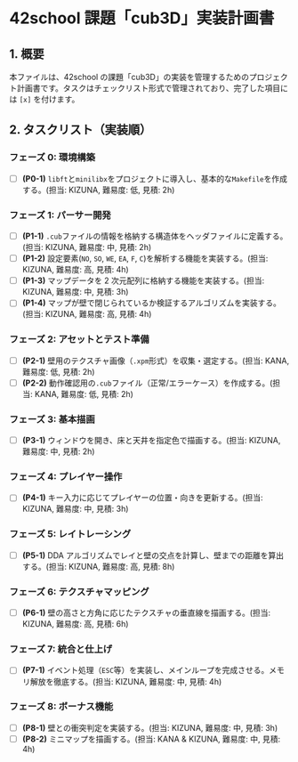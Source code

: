 # 42school 課題「cub3D」実装計画書

## 1. 概要

本ファイルは、42school の課題「cub3D」の実装を管理するためのプロジェクト計画書です。タスクはチェックリスト形式で管理されており、完了した項目には `[x]` を付けます。

## 2. タスクリスト（実装順）

### フェーズ 0: 環境構築

- [ ] **(P0-1)** `libft`と`minilibx`をプロジェクトに導入し、基本的な`Makefile`を作成する。(担当: KIZUNA, 難易度: 低, 見積: 2h)

### フェーズ 1: パーサー開発

- [ ] **(P1-1)** `.cub`ファイルの情報を格納する構造体をヘッダファイルに定義する。(担当: KIZUNA, 難易度: 中, 見積: 2h)
- [ ] **(P1-2)** 設定要素(`NO`, `SO`, `WE`, `EA`, `F`, `C`)を解析する機能を実装する。(担当: KIZUNA, 難易度: 高, 見積: 4h)
- [ ] **(P1-3)** マップデータを 2 次元配列に格納する機能を実装する。(担当: KIZUNA, 難易度: 中, 見積: 3h)
- [ ] **(P1-4)** マップが壁で閉じられているか検証するアルゴリズムを実装する。(担当: KIZUNA, 難易度: 高, 見積: 4h)

### フェーズ 2: アセットとテスト準備

- [ ] **(P2-1)** 壁用のテクスチャ画像（`.xpm`形式）を収集・選定する。(担当: KANA, 難易度: 低, 見積: 2h)
- [ ] **(P2-2)** 動作確認用の`.cub`ファイル（正常/エラーケース）を作成する。(担当: KANA, 難易度: 低, 見積: 2h)

### フェーズ 3: 基本描画

- [ ] **(P3-1)** ウィンドウを開き、床と天井を指定色で描画する。(担当: KIZUNA, 難易度: 中, 見積: 2h)

### フェーズ 4: プレイヤー操作

- [ ] **(P4-1)** キー入力に応じてプレイヤーの位置・向きを更新する。(担当: KIZUNA, 難易度: 中, 見積: 3h)

### フェーズ 5: レイトレーシング

- [ ] **(P5-1)** DDA アルゴリズムでレイと壁の交点を計算し、壁までの距離を算出する。(担当: KIZUNA, 難易度: 高, 見積: 8h)

### フェーズ 6: テクスチャマッピング

- [ ] **(P6-1)** 壁の高さと方角に応じたテクスチャの垂直線を描画する。(担当: KIZUNA, 難易度: 高, 見積: 6h)

### フェーズ 7: 統合と仕上げ

- [ ] **(P7-1)** イベント処理（`ESC`等）を実装し、メインループを完成させる。メモリ解放を徹底する。(担当: KIZUNA, 難易度: 中, 見積: 4h)

### フェーズ 8: ボーナス機能

- [ ] **(P8-1)** 壁との衝突判定を実装する。(担当: KIZUNA, 難易度: 中, 見積: 3h)
- [ ] **(P8-2)** ミニマップを描画する。(担当: KANA & KIZUNA, 難易度: 中, 見積: 4h)
